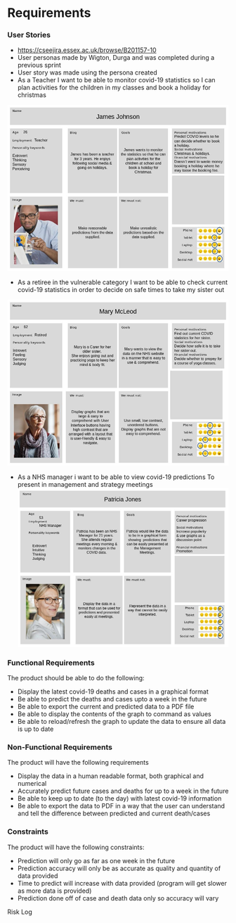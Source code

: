 # Requirements

### User Stories
* https://cseejira.essex.ac.uk/browse/B201157-10
* User personas made by Wigton, Durga and was completed  during a previous sprint
* User story was made using the persona created
* As a Teacher I want to be able to monitor covid-19 statistics so I can plan activities for the children in my classes and book a holiday for christmas

![persona](/Images/persona1.jpg "persona")
* As a retiree in the vulnerable category I want to be able to check current covid-19 statistics in order to decide on safe times to take my sister out

![persona](/Images/persona2.jpg "persona")
* As a NHS manager i want to be able to view covid-19 predictions To present in management and strategy meetings
![persona](/Images/persona3.jpg "persona")
### Functional Requirements
The product should be able to do the following:
* Display the latest covid-19 deaths and cases in a graphical format
* Be able to predict the deaths and cases upto a week in the future 
* Be able to export the current and predicted data to a PDF file
* Be able to display the contents of the graph to command as values 
* Be able to reload/refresh the graph to update the data to ensure all data is up to date 


### Non-Functional Requirements
The product will have the following requirements
* Display the data in a human readable format, both graphical and numerical
* Accurately predict future cases and deaths for up to a week in the future
* Be able to keep up to date (to the day) with latest covid-19 information
* Be able to export the data to PDF in a way that the user can understand and tell the difference between predicted and current death/cases
### Constraints
The product will have the following constraints:
* Prediction will only go as far as one week in the future 
* Prediction accuracy will only be as accurate as quality and quantity of data provided
* Time to predict will increase with data provided (program will get slower as more data is provided)
* Prediction done off of case and death data only so accuracy will vary


Risk Log

